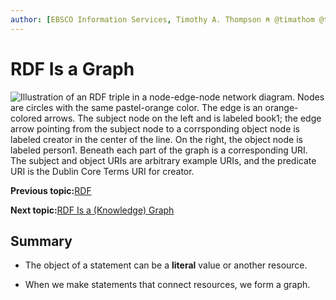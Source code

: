 ```yaml
---
author: [EBSCO Information Services, Timothy A. Thompson ⍝ @timathom @timathom@indieweb.social]
---
```


# RDF Is a Graph

![Illustration of an RDF triple in a node-edge-node network diagram. Nodes are circles with the same pastel-orange color. The edge is an orange-colored arrows. The subject node on the left and is labeled book1; the edge arrow pointing from the subject node to a corrsponding object node is labeled creator in the center of the line. On the right, the object node is labeled person1. Beneath each part of the graph is a corresponding URI. The subject and object URIs are arbitrary example URIs, and the predicate URI is the Dublin Core Terms URI for creator.](../../submaps/../img/rdf/rdf2.svg "RDF Triples as a Graph")

**Previous topic:**[RDF](../../day_1/lesson_1/rdf.md)

**Next topic:**[RDF Is a \(Knowledge\) Graph](../../day_1/lesson_1/rdf_is_a_knowledge_graph.md)

## Summary

-   The object of a statement can be a **literal** value or another resource.

-   When we make statements that connect resources, we form a graph.


